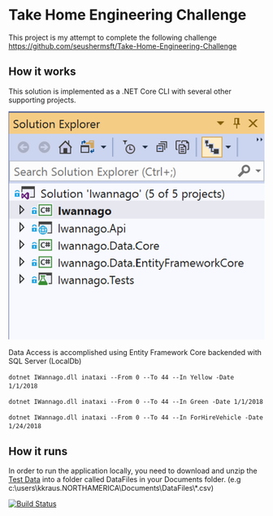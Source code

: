 # Take Home Engineering Challenge
This project is my attempt to complete the following challenge
https://github.com/seushermsft/Take-Home-Engineering-Challenge

## How it works
This solution is implemented as a .NET Core CLI with several other supporting projects.

![alt text](https://github.com/kwkraus/TakeHomeEngineeringChallenge/blob/master/images/SolutionExplorerView.png "Solution Explorer View")

Data Access is accomplished using Entity Framework Core backended with SQL Server (LocalDb)

`dotnet IWannago.dll inataxi --From 0 --To 44 --In Yellow -Date 1/1/2018`

`dotnet IWannago.dll inataxi --From 0 --To 44 --In Green -Date 1/1/2018`

`dotnet IWannago.dll inataxi --From 0 --To 44 --In ForHireVehicle -Date 1/24/2018`

## How it runs
In order to run the application locally, you need to download and unzip the [Test Data](https://sqlvakjnqkwpjkvio2.blob.core.windows.net/takehomeengineeringchallenge/tripdata.zip) into a folder called DataFiles in your Documents folder. (e.g c:\users\kkraus.NORTHAMERICA\Documents\DataFiles\\*.csv)

[![Build Status](https://dev.azure.com/kkraus/Take%20Home%20Engineering%20Challenge/_apis/build/status/kwkraus.TakeHomeEngineeringChallenge?branchName=master)](https://dev.azure.com/kkraus/Take%20Home%20Engineering%20Challenge/_build/latest?definitionId=19&branchName=master)
